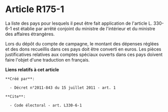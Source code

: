 # Article R175-1

La liste des pays pour lesquels il peut être fait application de l'article L. 330-6-1 est établie par arrêté conjoint du
ministre de l'intérieur et du ministre des affaires étrangères. 

Lors du dépôt du compte de campagne, le montant des dépenses réglées et des dons recueillis dans ces pays doit être converti
en euros. Les pièces justificatives relatives aux comptes spéciaux ouverts dans ces pays doivent faire l'objet d'une
traduction en français.

**Liens relatifs à cet article**

	**Créé par**:

	  - Décret n°2011-843 du 15 juillet 2011 - art. 1

	**Cite**:

	  - Code électoral - art. L330-6-1
